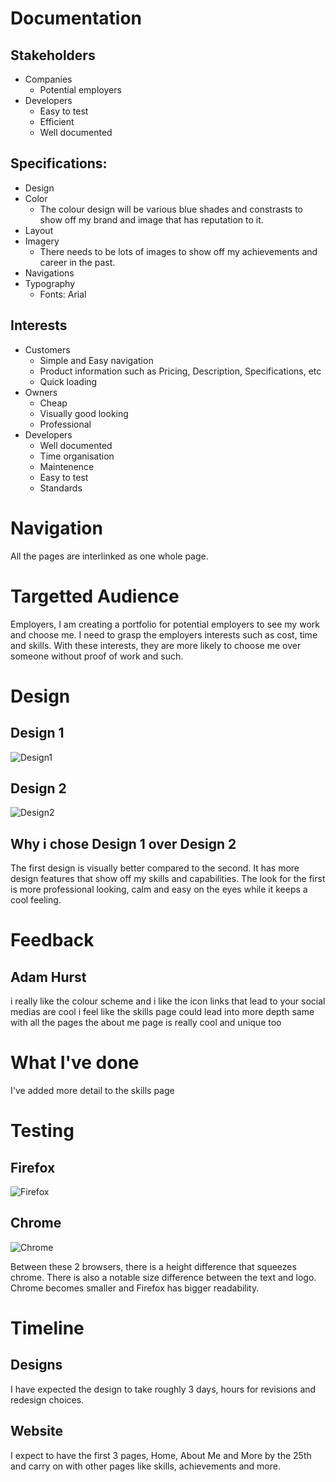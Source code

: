 # Documentation
## Stakeholders
* Companies
  * Potential employers
* Developers
  * Easy to test
  * Efficient
  * Well documented

## Specifications:
* Design
* Color
  * The colour design will be various blue shades and constrasts to show off my brand and image that has reputation to it.
* Layout
* Imagery
  * There needs to be lots of images to show off my achievements and career in the past.
* Navigations
* Typography
  * Fonts: Arial

## Interests
* Customers
  * Simple and Easy navigation
  * Product information such as Pricing, Description, Specifications, etc
  * Quick loading
* Owners
  * Cheap
  * Visually good looking
  * Professional
* Developers
  * Well documented
  * Time organisation
  * Maintenence
  * Easy to test
  * Standards

# Navigation
All the pages are interlinked as one whole page.

# Targetted Audience
Employers, I am creating a portfolio for potential employers to see my work and choose me. I need to grasp the employers interests such as cost, time and skills. With these interests, they are more likely to choose me over someone without proof of work and such.

# Design
## Design 1
![Design1](/framework/src/images/Markdown/Design1.png)
## Design 2
![Design2](/framework/src/images/Markdown/Design2.png)

## Why i chose Design 1 over Design 2
The first design is visually better compared to the second. It has more design features that show off my skills and capabilities. The look for the first is more professional looking, calm and easy on the eyes while it keeps a cool feeling.


# Feedback
## Adam Hurst
i really like the colour scheme
and i like the icon links that lead to your social medias are cool
i feel like the skills page could lead into more depth
same with all the pages
the about me page is really cool and unique too


# What I've done
I've added more detail to the skills page

# Testing
## Firefox
![Firefox](/framework/src/images/Markdown/Firefoc.png)
## Chrome
![Chrome](/framework/src/images/Markdown/Chrome.png)

Between these 2 browsers, there is a height difference that squeezes chrome. There is also a notable size difference between the text and logo. Chrome becomes smaller and Firefox has bigger readability.


# Timeline
## Designs
I have expected the design to take roughly 3 days, hours for revisions and redesign choices.
## Website
I expect to have the first 3 pages, Home, About Me and More by the 25th and carry on with other pages like skills, achievements and more.
